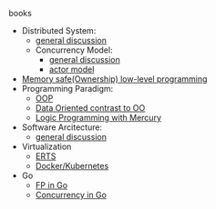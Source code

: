 books
- Distributed System:
  - [general discussion](https://www.amazon.com/Designing-Data-Intensive-Applications-Reliable-Maintainable-ebook/dp/B06XPJML5D/ref=sr_1_3?keywords=distributed+system&qid=1553583332&s=digital-text&sr=1-3)
  - Concurrency Model: 
    - [general discussion](https://www.amazon.com/s?k=seven+concurrency+models+in+seven+weeks&i=stripbooks&crid=1KHAXRULLAPXN&sprefix=seven+concurrency%2Cdigital-text%2C338&ref=nb_sb_ss_fb_1_17)
    - [actor model](https://www.amazon.com/Programming-Erlang-Concurrent-Pragmatic-Programmers-ebook/dp/B00I9GR4TW/ref=sr_1_1?keywords=erlang+programming&qid=1553583246&s=digital-text&sr=1-1)
- [Memory safe(Ownership) low-level programming](https://www.amazon.com/Rust-Programming-Language-Steve-Klabnik-ebook/dp/B071YKRV8Q/ref=sr_1_1?keywords=rust+programming&qid=1553583263&s=digital-text&sr=1-1)
- Programming Paradigm:
  - [OOP](https://www.amazon.com/Practical-Object-Oriented-Design-Agile-Primer-ebook/dp/B07F88LY9M)
  - [Data Oriented contrast to OO](https://www.amazon.com/Data-oriented-design-engineering-resources-schedules-ebook/dp/B07J4ZTBY8/ref=sr_1_1?keywords=data+oriented+design&qid=1553583281&s=digital-text&sr=1-1)
  - [Logic Programming with Mercury](https://www.amazon.com/Logic-Computer-Science-Foundations-Automatic-ebook/dp/B00Y3Q8RCK/ref=sr_1_2?keywords=logic+for+computer+science&qid=1553583303&s=digital-text&sr=1-2)
- Software Arcitecture: 
  - [general discussion](https://www.amazon.com/Clean-Architecture-Craftsmans-Software-Structure-ebook/dp/B075LRM681/ref=pd_sim_351_2/142-8338508-6318026?_encoding=UTF8&pd_rd_i=B075LRM681&pd_rd_r=5ba2f0b9-4f94-11e9-8fca-498b2e74bb68&pd_rd_w=p5wdK&pd_rd_wg=BpfxQ&pf_rd_p=90485860-83e9-4fd9-b838-b28a9b7fda30&pf_rd_r=8MVGSTJP8YV0NPD4X15Z&psc=1&refRID=8MVGSTJP8YV0NPD4X15Z)
- Virtualization
  - [ERTS](https://blog.stenmans.org/theBeamBook/)
  - [Docker/Kubernetes](https://pages.oss.navercorp.com/naver-container-cluster/docs/0/2.orchestration/)
- Go
  - [FP in Go](https://www.amazon.com/Learning-Functional-Programming-applications-programming-ebook/dp/B0725B8MYW/ref=tmm_kin_swatch_0?_encoding=UTF8&qid=1557454176&sr=8-1)
  - [Concurrency in Go](https://www.amazon.com/Concurrency-Go-Tools-Techniques-Developers/dp/1491941197/ref=sr_1_1?keywords=concurrency+in+go&qid=1557454980&s=gateway&sr=8-1)
